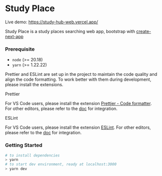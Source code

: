 # Study Place

Live demo: https://study-hub-web.vercel.app/

Study Place is a study places searching web app, bootstrap with [create-next-app](https://www.npmjs.com/package/create-next-app)

### Prerequisite

- `node` (>= 20.18)
- `yarn` (>= 1.22.22)

Prettier and ESLint are set up in the project to maintain the code quality and align the code formatting. To work better with them during development, please install the extensions.

Prettier

For VS Code users, please install the extension [Prettier - Code formatter](https://marketplace.visualstudio.com/items?itemName=esbenp.prettier-vscode). For other editors, please refer to the [doc](https://prettier.io/docs/en/editors) for integration.

ESLint

For VS Code users, please install the extension [ESLint](https://marketplace.visualstudio.com/items?itemName=dbaeumer.vscode-eslint). For other editors, please refer to the [doc](https://eslint.org/docs/latest/use/integrations) for integration.

### Getting Started

```bash
# to install dependencies
> yarn
# to start dev environment, ready at localhost:3000
> yarn dev
```
